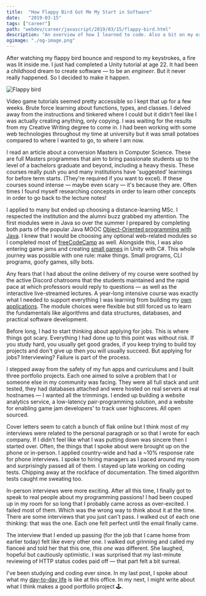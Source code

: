 ```yaml
---
title:  "How Flappy Bird Got Me My Start in Software"
date:   "2019-03-15"
tags: ["career"]
path: "webdev/career/javascript/2019/03/15/flappy-bird.html"
description: "An overview of how I learned to code. Also a bit on my experience during my CS Masters."
ogimage: "./og-image.png"
---
```


After watching my flappy bird bounce and respond to my keystrokes, a fire was lit inside me. I just had completed a Unity tutorial at age 22. It had been a childhood dream to create software — to be an _engineer_. But it never really happened. So I decided to make it happen.

![Flappy bird](flappy-bird.gif)

Video game tutorials seemed pretty accessible so I kept that up for a few weeks. Brute force learning about functions, types, and classes. I delved away from the instructions and tinkered where I could but it didn't feel like I was actually creating anything, only copying. I was waiting for the results from my Creative Writing degree to come in. I had been working with some web technologies throughout my time at university but it was small potatoes compared to where I wanted to go, to where I am now.

I read an article about a conversion Masters in Computer Science. These are full Masters programmes that aim to bring passionate students up to the level of a bachelors graduate and beyond, including a heavy thesis. These courses really push you and many institutions have 'suggested' learnings for before term starts. (They're required if you want to excel). If these courses sound intense — maybe even scary — it's because they are. Often times I found myself researching concepts in order to learn other concepts in order to go back to the lecture notes!

I applied to many but ended up choosing a distance-learning MSc. I respected the institution and the alumni buzz grabbed my attention. The first modules were in Java so over the summer I prepared by completing both parts of the popular Java MOOC [Object-Oriented programming with Java](http://moocfi.github.io/courses/2013/programming-part-1/). I knew that I would be choosing any optional web-related modules so I completed most of [freeCodeCamp](https://www.freecodecamp.org/) as well. Alongside this, I was also entering game jams and creating [small games](https://healeycodes.com/projects/) in Unity with C#. This whole journey was possible with one rule: make things. Small programs, CLI programs, goofy games, silly bots.

Any fears that I had about the online delivery of my course were soothed by the active Discord chatrooms that the students maintained and the rapid pace at which professors would reply to questions — as well as the interactive live-streamed lectures. A year-long intensive course was exactly what I needed to support everything I was learning from building my [own applications](https://healeycodes.com/projects/). The module choices were flexible but still forced us to learn the fundamentals like algorithms and data structures, databases, and practical software development.

Before long, I had to start thinking about applying for jobs. This is where things got scary. Everything I had done up to this point was without risk. If you study hard, you usually get good grades, if you keep trying to build toy projects and don't give up then you will usually succeed. But applying for jobs? Interviewing? Failure is part of the process.

I stepped away from the safety of my fun apps and curriculums and I built three portfolio projects. Each one aimed to solve a problem that I or someone else in my community was facing. They were all full stack and unit tested, they had databases attached and were hosted on real servers at real hostnames — I wanted all the trimmings. I ended up building a website analytics service, a low-latency pair-programming solution, and a website for enabling game jam developers' to track user highscores. All open sourced.

Cover letters seem to catch a bunch of flak online but I think most of my interviews were related to the personal paragraph or so that I wrote for each company. If I didn't feel like what I was putting down was sincere then I started over. Often, the things that I spoke about were brought up on the phone or in-person. I applied country-wide and had a ~10% response rate for phone interviews. I spoke to hiring managers as I paced around my room and surprisingly passed all of them. I stayed up late working on coding tests. Chipping away at the rockface of documentation. The timed algorithm tests caught me sweating too.

In-person interviews were more exciting. After all this time, I finally got to speak to real people about my programming passions! I had been couped up in my room for so long that I probably came across as over-excited. I failed most of them. Which was the wrong way to think about it at the time. There are some interviews that you just can't pass. I walked out of each one thinking: that was the one. Each one felt perfect until the email finally came.

The interview that I ended up passing (for the job that I came home from earlier today) felt like every other one. I walked out grinning and called my fianceé and told her that this one, _this one_ was different. She laughed, hopeful but cautiously optimistic. I was surprised that my last-minute reviewing of HTTP status codes paid off — that part felt a bit surreal.

I've been studying and coding ever since. In my last post, I spoke about what my [day-to-day life](/webdev/career/javascript/2019/03/14/day-in-the-life.html) is like at this office. In my next, I might write about what I think makes a good portfolio project 🕹️.
